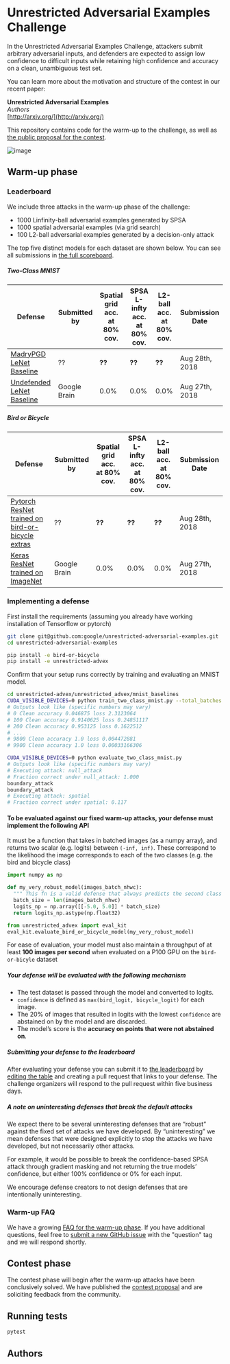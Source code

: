 # Unrestricted Adversarial Examples Challenge

In the Unrestricted Adversarial Examples Challenge, attackers submit arbitrary adversarial inputs, and defenders are expected to assign low confidence to difficult inputs while retaining high confidence and accuracy on a clean, unambiguous test set.

You can learn more about the motivation and structure of the contest in our recent paper:

**Unrestricted Adversarial Examples**<br>
*Authors*<br>
[http://arxiv.org/](http://arxiv.org/)

This repository contains code for the warm-up to the challenge, as well as [the public proposal for the contest](contest_proposal.md).

![image](https://user-images.githubusercontent.com/306655/44686400-f0b74800-aa02-11e8-8967-fa354244813f.png)


## Warm-up phase
### <a name="leaderboard"></a>Leaderboard
We include three attacks in the warm-up phase of the challenge:

- 1000 Linfinity-ball adversarial examples generated by SPSA
- 1000 spatial adversarial examples (via grid search)
- 100 L2-ball adversarial examples generated by a decision-only attack

The top five distinct models for each dataset are shown below. You can see all submissions in [the full scoreboard](scoreboard.md). 

##### Two-Class MNIST
| Defense               | Submitted by  | Spatial grid acc.<br>at 80% cov. | SPSA L-infty acc.<br>at 80% cov. | L2-ball acc.<br>at 80% cov. |  Submission Date |
| --------------------- | ------------- | ------------ |--------------- |--------------- | --------------- |
| [MadryPGD LeNet Baseline](#)  |  ?? |    **??**    |     **??**   |     **??**     |  Aug 28th, 2018 |
| [Undefended LeNet Baseline](#)   |  Google Brain   |    0.0%    |     0.0%    |     0.0%     |  Aug 27th, 2018 |

##### Bird or Bicycle
| Defense               | Submitted by  | Spatial grid acc.<br>at 80% cov. | SPSA L-infty acc.<br>at 80% cov. | L2-ball acc.<br>at 80% cov. |  Submission Date |
| --------------------- | ------------- | ------------ |--------------- |--------------- | --------------- |
| [Pytorch ResNet trained on bird-or-bicycle extras](unrestricted_advex/undefended_pytorch_resnet)  |  ?? |    **??**    |     **??**   |     **??**     |  Aug 28th, 2018 |
| [Keras ResNet trained on ImageNet](unrestricted_advex/undefended_keras_resnet)   |  Google Brain   |    0.0%    |     0.0%    |     0.0%     |  Aug 27th, 2018 |


### Implementing a defense

First install the requirements (assuming you already have working installation
of Tensorflow or pytorch)
```bash
git clone git@github.com:google/unrestricted-adversarial-examples.git
cd unrestricted-adversarial-examples

pip install -e bird-or-bicycle
pip install -e unrestricted-advex
```

Confirm that your setup runs correctly by training and evaluating an MNIST model.
```bash
cd unrestricted-advex/unrestricted_advex/mnist_baselines
CUDA_VISIBLE_DEVICES=0 python train_two_class_mnist.py --total_batches 10000
# Outputs look like (specific numbers may vary)
# 0 Clean accuracy 0.046875 loss 2.3123064
# 100 Clean accuracy 0.9140625 loss 0.24851117
# 200 Clean accuracy 0.953125 loss 0.1622512
# ...
# 9800 Clean accuracy 1.0 loss 0.004472881
# 9900 Clean accuracy 1.0 loss 0.00033166306

CUDA_VISIBLE_DEVICES=0 python evaluate_two_class_mnist.py
# Outputs look like (specific numbers may vary)
# Executing attack: null_attack
# Fraction correct under null_attack: 1.000
boundary_attack
boundary_attack
# Executing attack: spatial
# Fraction correct under spatial: 0.117
```

#### To be evaluated against our fixed warm-up attacks, your defense must implement the following API

It must be a function that takes in batched images (as a numpy array), and returns two scalar (e.g. logits) between `(-inf, inf)`. These correspond to the likelihood the image corresponds to each of the two classes (e.g. the bird and bicycle class)

```python
import numpy as np

def my_very_robust_model(images_batch_nhwc):
  """ This fn is a valid defense that always predicts the second class """
  batch_size = len(images_batch_nhwc)
  logits_np = np.array([[-5.0, 5.0]] * batch_size)
  return logits_np.astype(np.float32)

from unrestricted_advex import eval_kit
eval_kit.evaluate_bird_or_bicycle_model(my_very_robust_model)
```

For ease of evaluation, your model must also maintain a throughput of at least **100 images per second** when evaluated on a P100 GPU on the `bird-or-bicyle` dataset

##### Your defense will be evaluated with the following mechanism

- The test dataset is passed through the model and converted to logits.
- `confidence` is defined as `max(bird_logit, bicycle_logit)` for each image.
- The 20% of images that resulted in logits with the lowest `confidence` are abstained on by the model and are discarded.
- The model’s score is the **accuracy on points that were not abstained on**.

##### Submitting your defense to the leaderboard

After evaluating your defense you can submit it to [the leaderboard](#user-content-leaderboard) by [editing the table](https://github.com/google/unrestricted-adversarial-examples/edit/master/README.md) and creating a pull request that links to your defense. The challenge organizers will respond to the pull request within five business days.

##### A note on uninteresting defenses that break the default attacks
We expect there to be several uninteresting defenses that are “robust” against the fixed set of attacks we have developed. By “uninteresting” we mean defenses that were designed explicitly to stop the attacks we have developed, but not necessarily other attacks. 

For example, it would be possible to break the confidence-based SPSA attack through gradient masking and not returning the true models’ confidence, but either 100% confidence or 0% for each input.

We encourage defense creators to not design defenses that are intentionally uninteresting.
 
### Warm-up FAQ

We have a growing [FAQ for the warm-up phase](warmup_faq.md). If you have additional questions, feel free to [submit a new GitHub issue](https://github.com/google/unrestricted-adversarial-examples/issues/new) with the "question" tag and we will respond shortly.

## Contest phase

The contest phase will begin after the warm-up attacks have been conclusively solved. We have published the [contest proposal](https://github.com/google/unrestricted-adversarial-examples/blob/master/contest_proposal.md) and are soliciting feedback from the community.

## Running tests

```bash
pytest
```

## Authors

